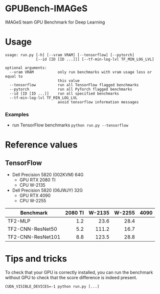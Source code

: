 # GPUBench-IMAGeS
IMAGeS team GPU Benchmark for Deep Learning

# Usage
```
usage: run.py [-h] [--vram VRAM] [--tensorflow] [--pytorch]
              [--id [ID [ID ...]]] [--tf-min-log-lvl TF_MIN_LOG_LVL]

optional arguments:
  --vram VRAM           only run benchmarks with vram usage less or equal to
                        this value
  --tensorflow          run all TensorFlow flagged benchmarks
  --pytorch             run all PyTorch flagged benchmarks
  --id [ID [ID ...]]    run all specified benchmarks
  --tf-min-log-lvl TF_MIN_LOG_LVL
                        avoid tensorflow information messages
```

### Examples
* run TensorFlow benchmarks `python run.py --tensorflow`

# Reference values

## TensorFlow
* Dell Precision 5820 (002KVM) 64G
  * GPU RTX 2080 TI
  * CPU W-2135
* Dell Precision 5820 (06JWJY) 32G
  * GPU RTX 4090
  * CPU W-2255

| Benchmark         | 2080 TI | W-2135  | W-2255  | 4090    |
|-------------------|--------:|--------:|--------:|--------:|
| TF2-MLP           |     1.2 |    23.6 |    28.4 |         |
| TF2-CNN-ResNet50  |     5.2 |   111.2 |    16.7 |         |
| TF2-CNN-ResNet101 |     8.8 |   123.5 |    28.8 |         |

# Tips and tricks
To check that your GPU is correctly installed, you can run the benchmark without
GPU to check that the score difference is indeed present.

```
CUDA_VISIBLE_DEVICES=-1 python run.py [...]
```
